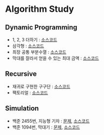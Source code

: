 # Algorithm Study
## Dynamic Programming
* 1, 2, 3 더하기 : [소스코드]()
* 삼각형 : [소스코드]()
* 최장 공통 부분수열 : [소스코드]()
* 막대를 잘라서 얻을 수 있는 최대 금액 : [소스코드]()

## Recursive
* 재귀로 구현한 구구단 : [소스코드]()
* 팩토리얼 : [소스코드]()

## Simulation
* 백준 2455번, 지능형 기차 : [문제](https://www.acmicpc.net/problem/2455), [소스코드]()
* 백준 1094번, 막대기 : [문제](https://www.acmicpc.net/problem/1094), [소스코드]()
